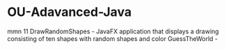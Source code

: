 # OU-Adavanced-Java
mmn 11
  DrawRandomShapes - JavaFX application that displays a drawing consisting of ten shapes with random shapes and color
  GuessTheWorld - 
